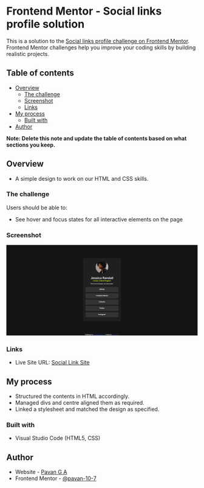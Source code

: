 # Frontend Mentor - Social links profile solution

This is a solution to the [Social links profile challenge on Frontend Mentor](https://www.frontendmentor.io/challenges/social-links-profile-UG32l9m6dQ). Frontend Mentor challenges help you improve your coding skills by building realistic projects. 

## Table of contents

- [Overview](#overview)
  - [The challenge](#the-challenge)
  - [Screenshot](#screenshot)
  - [Links](#links)
- [My process](#my-process)
  - [Built with](#built-with)
- [Author](#author)

**Note: Delete this note and update the table of contents based on what sections you keep.**

## Overview

- A simple design to work on our HTML and CSS skills.

### The challenge

Users should be able to:

- See hover and focus states for all interactive elements on the page

### Screenshot

![](./assets/images/Screenshot%202024-01-23%20140436.png)

### Links

- Live Site URL: [Social Link Site]([https://your-live-site-url.com](https://pavan-10-7.github.io/FrontendMentor-2/))

## My process

- Structured the contents in HTML accordingly.
- Managed divs and centre aligned them as required.
- Linked a stylesheet and matched the design as specified.

### Built with

- Visual Studio Code (HTML5, CSS)

## Author

- Website - [Pavan G A](https://github.com/pavan-10-7)
- Frontend Mentor - [@pavan-10-7](https://www.frontendmentor.io/profile/yourusername)

